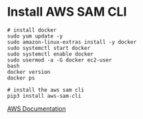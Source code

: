 # Install AWS SAM CLI

``` shell
# install docker
sudo yum update -y
sudo amazon-linux-extras install -y docker
sudo systemctl start docker
sudo systemctl enable docker
sudo usermod -a -G docker ec2-user
bash
docker version
docker ps

# install the aws sam cli
pip3 install aws-sam-cli
```

[AWS Documentation](https://docs.aws.amazon.com/serverless-application-model/latest/developerguide/serverless-sam-cli-install-linux.html)